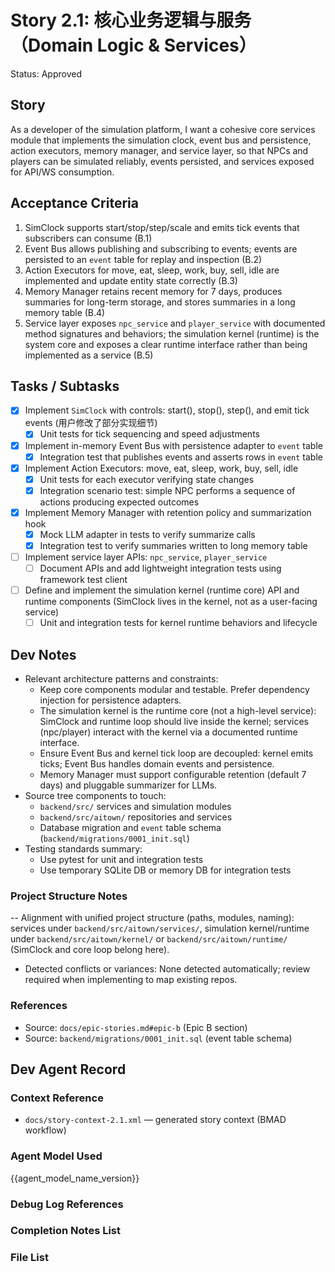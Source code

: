# Story 2.1: 核心业务逻辑与服务（Domain Logic & Services）

Status: Approved

## Story

As a developer of the simulation platform,
I want a cohesive core services module that implements the simulation clock, event bus and persistence, action executors, memory manager, and service layer,
so that NPCs and players can be simulated reliably, events persisted, and services exposed for API/WS consumption.

## Acceptance Criteria

1. SimClock supports start/stop/step/scale and emits tick events that subscribers can consume (B.1)
2. Event Bus allows publishing and subscribing to events; events are persisted to an `event` table for replay and inspection (B.2)
3. Action Executors for move, eat, sleep, work, buy, sell, idle are implemented and update entity state correctly (B.3)
4. Memory Manager retains recent memory for 7 days, produces summaries for long-term storage, and stores summaries in a long memory table (B.4)
5. Service layer exposes `npc_service` and `player_service` with documented method signatures and behaviors; the simulation kernel (runtime) is the system core and exposes a clear runtime interface rather than being implemented as a service (B.5)

## Tasks / Subtasks

- [x] Implement `SimClock` with controls: start(), stop(), step(), and emit tick events (用户修改了部分实现细节)
  - [x] Unit tests for tick sequencing and speed adjustments
- [x] Implement in-memory Event Bus with persistence adapter to `event` table
  - [x] Integration test that publishes events and asserts rows in `event` table
- [x] Implement Action Executors: move, eat, sleep, work, buy, sell, idle
  - [x] Unit tests for each executor verifying state changes
  - [x] Integration scenario test: simple NPC performs a sequence of actions producing expected outcomes
- [x] Implement Memory Manager with retention policy and summarization hook
  - [x] Mock LLM adapter in tests to verify summarize calls
  - [x] Integration test to verify summaries written to long memory table
- [ ] Implement service layer APIs: `npc_service`, `player_service`
  - [ ] Document APIs and add lightweight integration tests using framework test client
- [ ] Define and implement the simulation kernel (runtime core) API and runtime components (SimClock lives in the kernel, not as a user-facing service)
  - [ ] Unit and integration tests for kernel runtime behaviors and lifecycle

## Dev Notes

- Relevant architecture patterns and constraints:
  - Keep core components modular and testable. Prefer dependency injection for persistence adapters.
  - The simulation kernel is the runtime core (not a high-level service): SimClock and runtime loop should live inside the kernel; services (npc/player) interact with the kernel via a documented runtime interface.
  - Ensure Event Bus and kernel tick loop are decoupled: kernel emits ticks; Event Bus handles domain events and persistence.
  - Memory Manager must support configurable retention (default 7 days) and pluggable summarizer for LLMs.
- Source tree components to touch:
  - `backend/src/` services and simulation modules
  - `backend/src/aitown/` repositories and services
  - Database migration and `event` table schema (`backend/migrations/0001_init.sql`)
- Testing standards summary:
  - Use pytest for unit and integration tests
  - Use temporary SQLite DB or memory DB for integration tests

### Project Structure Notes

-- Alignment with unified project structure (paths, modules, naming): services under `backend/src/aitown/services/`, simulation kernel/runtime under `backend/src/aitown/kernel/` or `backend/src/aitown/runtime/` (SimClock and core loop belong here).
- Detected conflicts or variances: None detected automatically; review required when implementing to map existing repos.

### References

- Source: `docs/epic-stories.md#epic-b` (Epic B section)
- Source: `backend/migrations/0001_init.sql` (event table schema)

## Dev Agent Record

### Context Reference

- `docs/story-context-2.1.xml` — generated story context (BMAD workflow)

### Agent Model Used

{{agent_model_name_version}}

### Debug Log References

### Completion Notes List

### File List
